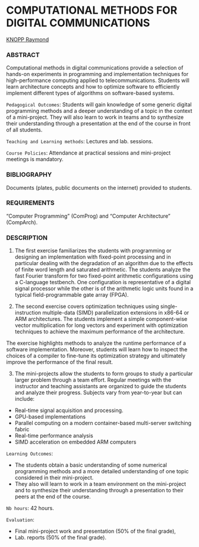 # COMPUTATIONAL METHODS FOR DIGITAL COMMUNICATIONS

[KNOPP Raymond](https://www.eurecom.fr/en/people/knopp-raymond)

### ABSTRACT

Computational methods in digital communications provide a selection of hands-on experiments in programming and implementation techniques for high-performance computing applied to telecommunications. Students will learn architecture concepts and how to optimize software to efficiently implement different types of algorithms on software-based systems.

`Pedagogical Outcomes`: Students will gain knowledge of some generic digital programming methods and a deeper understanding of a topic in the context of a mini-project. They will also learn to work in teams and to synthesize their understanding through a presentation at the end of the course in front of all students.

`Teaching and Learning methods`:  Lectures and lab. sessions.

`Course Policies`: Attendance at practical sessions and mini-project meetings is mandatory.

### BIBLIOGRAPHY

Documents (plates, public documents on the internet) provided to students.

### REQUIREMENTS

“Computer Programming” (ComProg) and “Computer Architecture” (CompArch).

### DESCRIPTION
 

1. The first exercise familiarizes the students with programming or designing an implementation with fixed-point processing and in particular dealing with the degradation of an algorithm due to the effects of finite word length and saturated arithmetic. The students analyze the fast Fourier transform for two fixed-point arithmetic configurations using a C-language testbench. One configuration is representative of a digital signal processor while the other is of the arithmetic logic units found in a typical field-programmable gate array (FPGA).

2. The second exercise covers optimization techniques using single-instruction multiple-data (SIMD) parallelization extensions in x86-64 or ARM architectures. The students implement a simple component-wise vector multiplication for long vectors and experiment with optimization techniques to achieve the maximum performance of the architecture.

The exercise highlights methods to analyze the runtime performance of a software implementation. Moreover, students will learn how to inspect the choices of a compiler to fine-tune its optimization strategy and ultimately improve the performance of the final result.

3. The mini-projects allow the students to form groups to study a particular larger problem through a team effort. Regular meetings with the instructor and teaching assistants are organized to guide the students and analyze their progress. Subjects vary from year-to-year but can include:

- Real-time signal acquisition and processing.
- GPU-based implementations
- Parallel computing on a modern container-based multi-server switching fabric
- Real-time performance analysis
- SIMD acceleration on embedded ARM computers

`Learning Outcomes`: 

* The students obtain a basic understanding of some numerical programming methods and a more detailed understanding of one topic considered in their mini-project.
* They also will learn to work in a team environment on the mini-project and to synthesize their understanding through a presentation to their peers at the end of the course.

`Nb hours`: 42 hours.

`Evaluation`: 

- Final mini-project work and presentation (50% of the final grade),
- Lab. reports (50% of the final grade).
